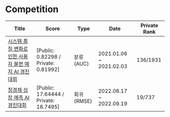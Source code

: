 # Competition


| Title | Score | Type | Date | Private Rank|
|---|---|---|---|---|
| [시스템 품질 변화로 인한 사용자 불편 예지 AI 경진대회](https://dacon.io/competitions/official/235687/overview/description) | [Public: 0.82298 / Private: 0.81992] | 분류(AUC) | 2021.01.06 ~ 2021.02.03 | 136/1931 |
| [청경채 성장 예측 AI 경진대회](https://dacon.io/competitions/official/235961/overview/description) | [Public: 17.64444 / Private: 18.7495] | 회귀(RMSE) | 2022.08.17 ~ 2022.09.19 | 19/737 |


